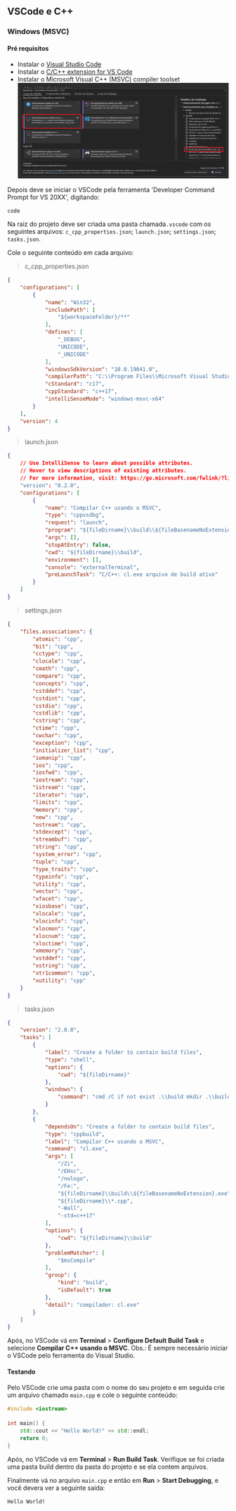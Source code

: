 ## VSCode e C++
### Windows (MSVC)
#### Pré requisitos
- Instalar o [Visual Studio Code](https://code.visualstudio.com/download)
- Instalar o [C/C++ extension for VS Code](https://marketplace.visualstudio.com/items?itemName=ms-vscode.cpptools)
- Instalar o Microsoft Visual C++ (MSVC) compiler toolset
![teste](/ambiente/imagens/1.png)

Depois deve se iniciar o VSCode pela ferramenta 'Developer Command Prompt for VS 20XX', digitando:
```
code
```

Na raiz do projeto deve ser criada uma pasta chamada```.vscode``` com os seguintes arquivos: ```c_cpp_properties.json```; ```launch.json```; ```settings.json```; ```tasks.json```.

Cole o seguinte conteúdo em cada arquivo:
> c_cpp_properties.json
```json
{
    "configurations": [
        {
            "name": "Win32",
            "includePath": [
                "${workspaceFolder}/**"
            ],
            "defines": [
                "_DEBUG",
                "UNICODE",
                "_UNICODE"
            ],
            "windowsSdkVersion": "10.0.19041.0",
            "compilerPath": "C:\\Program Files\\Microsoft Visual Studio\\2022\\Community\\VC\\Tools\\MSVC\\14.30.30705\\bin\\Hostx64\\x64\\cl.exe",
            "cStandard": "c17",
            "cppStandard": "c++17",
            "intelliSenseMode": "windows-msvc-x64"
        }
    ],
    "version": 4
}
```
> launch.json
```json
{
    // Use IntelliSense to learn about possible attributes.
    // Hover to view descriptions of existing attributes.
    // For more information, visit: https://go.microsoft.com/fwlink/?linkid=830387
    "version": "0.2.0",
    "configurations": [
        {
            "name": "Compilar C++ usando o MSVC",
            "type": "cppvsdbg",
            "request": "launch",
            "program": "${fileDirname}\\build\\${fileBasenameNoExtension}.exe",
            "args": [],
            "stopAtEntry": false,
            "cwd": "${fileDirname}\\build",
            "environment": [],
            "console": "externalTerminal",
            "preLaunchTask": "C/C++: cl.exe arquivo de build ativo"
        }
    ]
}
```
> settings.json
```json
{
    "files.associations": {
        "atomic": "cpp",
        "bit": "cpp",
        "cctype": "cpp",
        "clocale": "cpp",
        "cmath": "cpp",
        "compare": "cpp",
        "concepts": "cpp",
        "cstddef": "cpp",
        "cstdint": "cpp",
        "cstdio": "cpp",
        "cstdlib": "cpp",
        "cstring": "cpp",
        "ctime": "cpp",
        "cwchar": "cpp",
        "exception": "cpp",
        "initializer_list": "cpp",
        "iomanip": "cpp",
        "ios": "cpp",
        "iosfwd": "cpp",
        "iostream": "cpp",
        "istream": "cpp",
        "iterator": "cpp",
        "limits": "cpp",
        "memory": "cpp",
        "new": "cpp",
        "ostream": "cpp",
        "stdexcept": "cpp",
        "streambuf": "cpp",
        "string": "cpp",
        "system_error": "cpp",
        "tuple": "cpp",
        "type_traits": "cpp",
        "typeinfo": "cpp",
        "utility": "cpp",
        "vector": "cpp",
        "xfacet": "cpp",
        "xiosbase": "cpp",
        "xlocale": "cpp",
        "xlocinfo": "cpp",
        "xlocmon": "cpp",
        "xlocnum": "cpp",
        "xloctime": "cpp",
        "xmemory": "cpp",
        "xstddef": "cpp",
        "xstring": "cpp",
        "xtr1common": "cpp",
        "xutility": "cpp"
    }
}
```
> tasks.json
```json
{
	"version": "2.0.0",
	"tasks": [
		{
			"label": "Create a folder to contain build files",
			"type": "shell",
			"options": {
				"cwd": "${fileDirname}"
			},
			"windows": {
				"command": "cmd /C if not exist .\\build mkdir .\\build"
			}
		},
		{
			"dependsOn": "Create a folder to contain build files",
			"type": "cppbuild",
			"label": "Compilar C++ usando o MSVC",
			"command": "cl.exe",
			"args": [
				"/Zi",
				"/EHsc",
				"/nologo",
				"/Fe:",
				"${fileDirname}\\build\\${fileBasenameNoExtension}.exe",
				"${fileDirname}\\*.cpp",
				"-Wall",
				"-std=c++17"
			],
			"options": {
				"cwd": "${fileDirname}\\build"
			},
			"problemMatcher": [
				"$msCompile"
			],
			"group": {
				"kind": "build",
				"isDefault": true
			},
			"detail": "compilador: cl.exe"
		}
	]
}
```
Após, no VSCode vá em **Terminal** > **Configure Default Build Task** e selecione **Compilar C++ usando o MSVC**.
Obs.: É sempre necessário iniciar o VSCode pelo ferramenta do Visual Studio.

#### Testando
Pelo VSCode crie uma pasta com o nome do seu projeto e em seguida crie um arquivo chamado ```main.cpp``` e cole o seguinte conteúdo:
```c++
#include <iostream>

int main() {
    std::cout << "Hello World!" << std::endl;
    return 0;
}
```
Após, no VSCode vá em **Terminal** > **Run Build Task**. Verifique se foi criada uma pasta build dentro da pasta do projeto e se ela contem arquivos.

Finalmente vá no arquivo ```main.cpp``` e então em **Run** > **Start Debugging**, e você devera ver a seguinte saída:
```
Hello World!
```
